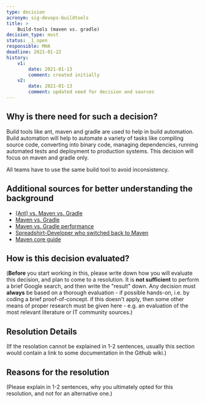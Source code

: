 ```yaml
---
type: decision
acronym: sig-devops-buildtools
title: >
    Build-tools (maven vs. gradle)  
decision_type: must
status: _1_open
responsible: MHA
deadline: 2021-01-22
history:
    v1:
        date: 2021-01-13
        comment: created initially
    v2:
        date: 2021-01-13
        comment: updated need for decision and sources
---
```


## Why is there need for such a decision?

Build tools like ant, maven and gradle are used to help in build automation. Build automation will help to automate a variety of tasks like compiling source code, converting into binary code, managing dependencies, running automated tests and deployment to production systems. This decision will focus on maven and gradle only.

All teams have to use the same build tool to avoid inconsistency.

## Additional sources for better understanding the background

- [(Ant) vs. Maven vs. Gradle](https://www.baeldung.com/ant-maven-gradle)
- [Maven vs. Gradle](https://gradle.org/maven-vs-gradle/)
- [Maven vs. Gradle performance](https://gradle.org/gradle-vs-maven-performance/)
- [Spreadshirt-Developer who switched back to Maven](https://phauer.com/2018/moving-back-from-gradle-to-maven/)
- [Maven core guide](https://www.baeldung.com/maven)

## How is this decision evaluated?

(**Before** you start working in this, please write down how you will evaluate this decision, and plan to 
come to a resolution. 
It is  **not sufficient** to perform a brief Google search, and then write  the "result" down. Any decision must
**always** be based on a thorough evaluation - if possible hands-on, i.e. by coding a brief proof-of-concept.
if this doesn't apply, then some other means of proper research must be given here - e.g. an evaluation of 
the most relevant literature or IT community sources.) 

## Resolution Details

(If the resolation cannot be explained in 1-2 sentences, usually this section would contain a link to some
documentation in the Github wiki.)


## Reasons for the resolution

(Please explain in 1-2 sentences, why you ultimately opted for this resolution, and not for an alternative one.)

